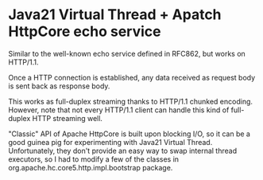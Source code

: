 # Java21 Virtual Thread + Apatch HttpCore echo service

Similar to the well-known echo service defined in RFC862, but works on HTTP/1.1.

Once a HTTP connection is established, any data received as request body is sent back as response body.

This works as full-duplex streaming thanks to HTTP/1.1 chunked encoding. However, note that not every HTTP/1.1 client can handle this kind of full-duplex HTTP streaming well.

"Classic" API of Apache HttpCore is built upon blocking I/O, so it can be a good guinea pig for experimenting with Java21 Virtual Thread.
Unfortunately, they don't provide an easy way to swap internal thread executors, so I had to modify a few of the classes in org.apache.hc.core5.http.impl.bootstrap package.

